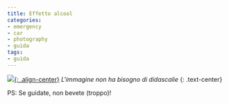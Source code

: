```yaml
---
title: Effetto alcool
categories:
- emergency
- car
- photography
- guida
tags:
- guida
---
```

[![]({{site.url}}/images/drunkeffect.jpg){: .align-center}]({{site.url}}/images/drunkeffect.jpg)
_L'immagine non ha bisogno di didascalie_
{: .text-center}

PS: Se guidate, non bevete (troppo)!

